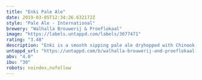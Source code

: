 ```yaml
---
title: "Enki Pale Ale"
date: 2019-03-05T12:34:26.632172Z
style: "Pale Ale - International"
brewery: "Walhalla Brouwerij & Proeflokaal"
image: "https://labels.untappd.com/labels/3077471"
rating: "3.48"
description: "Enki is a smooth sipping pale ale dryhopped with Chinook, Centennial and Loral hops, a slight haze and a low ABV. We named this beer after the Sumerian god of clear water, crafts and mischief. Just like his namesake, this ale should keep you going all night... "
untappd_url: "https://untappd.com/b/walhalla-brouwerij-and-proeflokaal-enki-pale-ale/3077471"
abv: "4.0"
ibu: "30"
robots: noindex,nofollow
---
```

